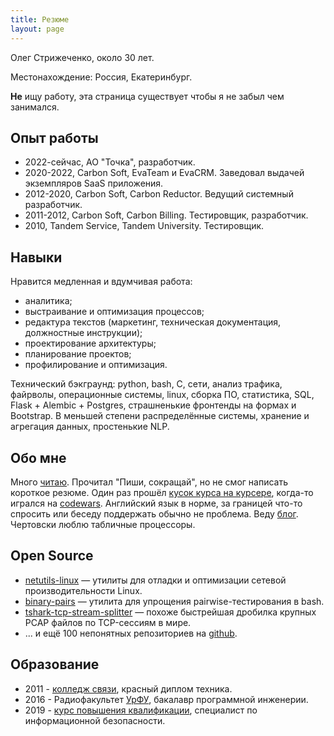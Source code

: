 ```yaml
---
title: Резюме
layout: page
---
```


Олег Стрижеченко, около 30 лет.

Местонахождение: Россия, Екатеринбург.

**Не** ищу работу, эта страница существует чтобы я не забыл чем занимался.

## Опыт работы

- 2022-сейчас, АО "Точка", разработчик.
- 2020-2022, Carbon Soft, EvaTeam и EvaCRM. Заведовал выдачей экземпляров SaaS приложения.
- 2012-2020, Carbon Soft, Carbon Reductor. Ведущий системный разработчик.
- 2011-2012, Carbon Soft, Carbon Billing. Тестировщик, разработчик.
- 2010, Tandem Service, Tandem University. Тестировщик.

## Навыки

Нравится медленная и вдумчивая работа:

- аналитика;
- выстраивание и оптимизация процессов;
- редактура текстов (маркетинг, техническая документация, должностные инструкции);
- проектирование архитектуры;
- планирование проектов;
- профилирование и оптимизация.

Технический бэкграунд: python, bash, C, сети, анализ трафика, файрволы, операционные системы, linux, сборка ПО, статистика, SQL, Flask + Alembic + Postgres, страшненькие фронтенды на формах и Bootstrap. В меньшей степени распределённые системы, хранение и агрегация данных, простенькие NLP.

## Обо мне

Много [читаю](https://strizhechenko.github.io/2017/06/30/programming-books.html). Прочитал "Пиши, сокращай", но не смог написать короткое резюме. Один раз прошёл [кусок курса на курсере](http://coursera.org/api/certificate.v1/pdf/4DHY7WQBMT25), когда-то игрался на [codewars](https://www.codewars.com/users/strizhechenko). Английский язык в норме, за границей что-то спросить или беседу поддержать обычно не проблема. Веду [блог](https://strizhechenko.github.io). Чертовски люблю табличные процессоры.

## Open Source

- [netutils-linux](https://github.com/strizhechenko/netutils-linux) — утилиты для отладки и оптимизации сетевой производительности Linux.
- [binary-pairs](https://github.com/strizhechenko/binary-pairs) — утилита для упрощения pairwise-тестирования в bash.
- [tshark-tcp-stream-splitter](https://github.com/strizhechenko/tshark-tcp-stream-splitter) — похоже быстрейшая дробилка крупных PCAP файлов по TCP-сессиям в мире.
- ... и ещё 100 непонятных репозиториев на [github](https://github.com/strizhechenko).

## Образование

- 2011 - [колледж связи](http://uisi.ru/), красный диплом техника.
- 2016 - Радиофакультет [УрФУ](http://urfu.ru/), бакалавр программной инженерии.
- 2019 - [курс повышения квалификации](http://academyit.ru), специалист по информационной безопасности.
